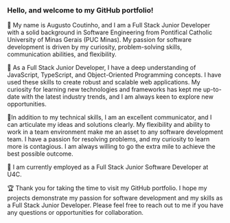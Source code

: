 ### Hello, and welcome to my GitHub portfolio!

🥇 My name is Augusto Coutinho, and I am a Full Stack Junior Developer with a solid background in Software Engineering from Pontifical Catholic University of Minas Gerais (PUC Minas). My passion for software development is driven by my curiosity, problem-solving skills, communication abilities, and flexibility.

🥈 As a Full Stack Junior Developer, I have a deep understanding of JavaScript, TypeScript, and Object-Oriented Programming concepts. I have used these skills to create robust and scalable web applications. My curiosity for learning new technologies and frameworks has kept me up-to-date with the latest industry trends, and I am always keen to explore new opportunities.

🥉In addition to my technical skills, I am an excellent communicator, and I can articulate my ideas and solutions clearly. My flexibility and ability to work in a team environment make me an asset to any software development team. I have a passion for resolving problems, and my curiosity to learn more is contagious. I am always willing to go the extra mile to achieve the best possible outcome.

💼 I am currently employed as a Full Stack Junior Software Developer at U4C.

🏆 Thank you for taking the time to visit my GitHub portfolio. I hope my projects demonstrate my passion for software development and my skills as a Full Stack Junior Developer. Please feel free to reach out to me if you have any questions or opportunities for collaboration.
